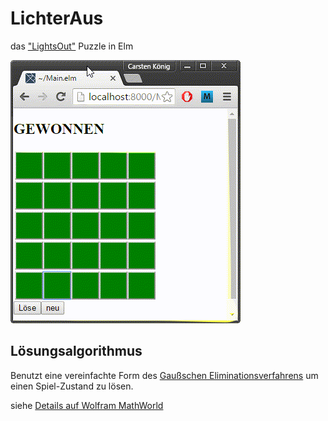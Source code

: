 # LichterAus
das ["LightsOut"](http://puzzles.wikia.com/wiki/Lights_Out) Puzzle in Elm

![Demo Gif](./LichtAus.gif)

## Lösungsalgorithmus

Benutzt eine vereinfachte Form des [Gaußschen Eliminationsverfahrens](https://de.wikipedia.org/wiki/Gau%C3%9Fsches_Eliminationsverfahren)
um einen Spiel-Zustand zu lösen.

siehe [Details auf Wolfram MathWorld](http://mathworld.wolfram.com/LightsOutPuzzle.html)
